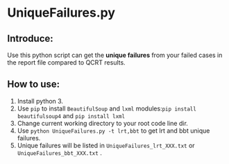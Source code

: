 # UniqueFailures.py
## Introduce:
Use this python script can get the **unique failures** from your failed cases in the report file compared to QCRT results. 
## How to use:
1. Install python 3.
2. Use `pip` to install `BeautifulSoup` and `lxml` modules:`pip install beautifulsoup4` and `pip install lxml`
3. Change current working directory to your root code line dir.
4. Use `python UniqueFailures.py -t lrt,bbt` to get lrt and bbt unique failures.
5. Unique failures will be listed in `UniqueFailures_lrt_XXX.txt` or `UniqueFailures_bbt_XXX.txt` .
